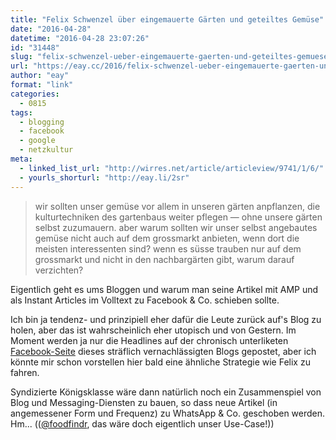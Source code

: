 ```yaml
---
title: "Felix Schwenzel über eingemauerte Gärten und geteiltes Gemüse"
date: "2016-04-28"
datetime: "2016-04-28 23:07:26"
id: "31448"
slug: "felix-schwenzel-ueber-eingemauerte-gaerten-und-geteiltes-gemuese"
url: "https://eay.cc/2016/felix-schwenzel-ueber-eingemauerte-gaerten-und-geteiltes-gemuese/"
author: "eay"
format: "link"
categories:
  - 0815
tags:
  - blogging
  - facebook
  - google
  - netzkultur
meta:
  - linked_list_url: "http://wirres.net/article/articleview/9741/1/6/"
  - yourls_shorturl: "http://eay.li/2sr"
---
```


> wir sollten unser gemüse vor allem in unseren gärten anpflanzen, die kulturtechniken des gartenbaus weiter pflegen — ohne unsere gärten selbst zuzumauern. aber warum sollten wir unser selbst angebautes gemüse nicht auch auf dem grossmarkt anbieten, wenn dort die meisten interessenten sind? wenn es süsse trauben nur auf dem grossmarkt und nicht in den nachbargärten gibt, warum darauf verzichten?

Eigentlich geht es ums Bloggen und warum man seine Artikel mit AMP und als Instant Articles im Volltext zu Facebook & Co. schieben sollte.

Ich bin ja tendenz- und prinzipiell eher dafür die Leute zurück auf's Blog zu holen, aber das ist wahrscheinlich eher utopisch und von Gestern. Im Moment werden ja nur die Headlines auf der chronisch unterliketen [Facebook-Seite](https://m.facebook.com/eay.cc) dieses sträflich vernachlässigten Blogs gepostet, aber ich könnte mir schon vorstellen hier bald eine ähnliche Strategie wie Felix zu fahren.

Syndizierte Königsklasse wäre dann natürlich noch ein Zusammenspiel von Blog und Messaging-Diensten zu bauen, so dass neue Artikel (in angemessener Form und Frequenz) zu WhatsApp & Co. geschoben werden. Hm... (([@foodfindr](https://twitter.com/foodfindr), das wäre doch eigentlich unser Use-Case!))
